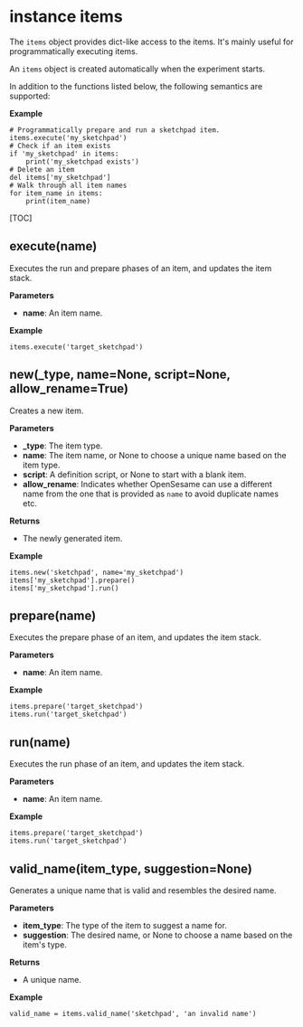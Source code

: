 <div class="ClassDoc YAMLDoc" markdown="1">

# instance __items__

The `items` object provides dict-like access to the items. It's mainly
useful for programmatically executing items.

An `items` object is created automatically when the experiment starts.

In addition to the functions listed below, the following semantics are
supported:

__Example__

~~~ .python
# Programmatically prepare and run a sketchpad item.
items.execute('my_sketchpad')
# Check if an item exists
if 'my_sketchpad' in items:
    print('my_sketchpad exists')
# Delete an item
del items['my_sketchpad']
# Walk through all item names
for item_name in items:
    print(item_name)
~~~

[TOC]

## execute(name)

Executes the run and prepare phases of an item, and updates the
item stack.


__Parameters__

- **name**: An item name.

__Example__

~~~ .python
items.execute('target_sketchpad')
~~~



## new(_type, name=None, script=None, allow_rename=True)

Creates a new item.


__Parameters__

- **_type**: The item type.
- **name**: The item name, or None to choose a unique name based on the item
type.
- **script**: A definition script, or None to start with a blank item.
- **allow_rename**: Indicates whether OpenSesame can use a different name from the one
that is provided as `name` to avoid duplicate names etc.

__Returns__

- The newly generated item.

__Example__

~~~ .python
items.new('sketchpad', name='my_sketchpad')
items['my_sketchpad'].prepare()
items['my_sketchpad'].run()
~~~



## prepare(name)

Executes the prepare phase of an item, and updates the item stack.


__Parameters__

- **name**: An item name.

__Example__

~~~ .python
items.prepare('target_sketchpad')
items.run('target_sketchpad')
~~~



## run(name)

Executes the run phase of an item, and updates the item stack.


__Parameters__

- **name**: An item name.

__Example__

~~~ .python
items.prepare('target_sketchpad')
items.run('target_sketchpad')
~~~



## valid_name(item_type, suggestion=None)

Generates a unique name that is valid and resembles the desired
name.


__Parameters__

- **item_type**: The type of the item to suggest a name for.
- **suggestion**: The desired name, or None to choose a name based on the item's
type.

__Returns__

- A unique name.

__Example__

~~~ .python
valid_name = items.valid_name('sketchpad', 'an invalid name')
~~~



</div>

